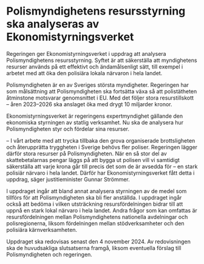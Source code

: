 # Polismyndighetens resursstyrning ska analyseras av Ekonomistyrningsverket

Regeringen ger Ekonomistyrningsverket i uppdrag att analysera Polismyndighetens resursstyrning. Syftet är att säkerställa att myndighetens resurser används på ett effektivt och ändamålsenligt sätt, till exempel i arbetet med att öka den polisiära lokala närvaron i hela landet.

Polismyndigheten är en av Sveriges största myndigheter. Regeringen har som målsättning att Polismyndigheten ska fortsätta växa så att polistätheten åtminstone motsvarar genomsnittet i EU. Med det följer stora resurstillskott – åren 2023–2026 ska anslaget öka med drygt 10 miljarder kronor.

Ekonomistyrningsverket är regeringens expertmyndighet gällande den ekonomiska styrningen av statlig verksamhet. Nu ska de analysera hur Polismyndigheten styr och fördelar sina resurser.

– I vårt arbete med att trycka tillbaka den grova organiserade brottsligheten och återupprätta tryggheten i Sverige behövs fler poliser. Regeringen lägger därför stora resurser på Polismyndigheten. När en så stor del av skattebetalarnas pengar läggs på att bygga ut polisen vill vi samtidigt säkerställa att varje krona går till precis det som de är avsedda för – en stark polisiär närvaro i hela landet. Därför har Ekonomistyrningsverket fått detta i uppdrag, säger justitieminister Gunnar Strömmer.

I uppdraget ingår att bland annat analysera styrningen av de medel som tillförs för att Polismyndigheten ska bli fler anställda. I uppdraget ingår också att bedöma i vilken utsträckning resursfördelningen bidrar till att uppnå en stark lokal närvaro i hela landet. Andra frågor som kan omfattas är resursfördelningen mellan Polismyndighetens nationella avdelningar och polisregionerna, liksom fördelningen mellan stödverksamheter och den polisiära kärnverksamheten.

Uppdraget ska redovisas senast den 4 november 2024. Av redovisningen ska de huvudsakliga slutsatserna framgå, liksom eventuella förslag till Polismyndigheten och regeringen.
